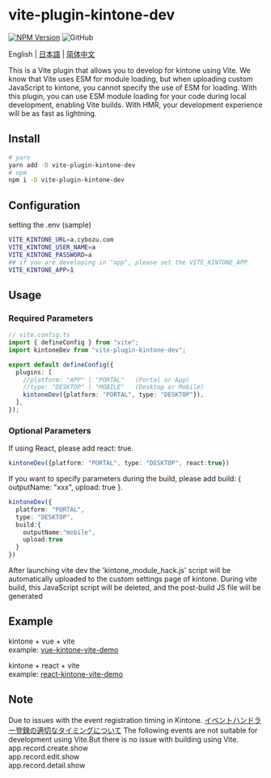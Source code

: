 # vite-plugin-kintone-dev

[![NPM Version](https://img.shields.io/npm/dt/vite-plugin-kintone-dev)](https://www.npmjs.com/package/vite-plugin-kintone-dev)
![GitHub](https://img.shields.io/github/license/GuSanle/vite-plugin-kintone-dev)

English | [日本語](https://github.com/GuSanle/vite-plugin-kintone-dev/blob/main/README.ja.md) | [简体中文](https://github.com/GuSanle/vite-plugin-kintone-dev/blob/main/README.zh-CN.md)

This is a Vite plugin that allows you to develop for kintone using Vite. We know that Vite uses ESM for module loading, but when uploading custom JavaScript to kintone, you cannot specify the use of ESM for loading. With this plugin, you can use ESM module loading for your code during local development, enabling Vite builds. With HMR, your development experience will be as fast as lightning.

## Install

```sh
# yarn
yarn add -D vite-plugin-kintone-dev
# npm
npm i -D vite-plugin-kintone-dev
```

## Configuration
setting the .env (sample)
```sh
VITE_KINTONE_URL=a.cybozu.com
VITE_KINTONE_USER_NAME=a
VITE_KINTONE_PASSWORD=a
## if you are developing in "app", please set the VITE_KINTONE_APP
VITE_KINTONE_APP=1
```

## Usage

### Required Parameters
```ts
// vite.config.ts
import { defineConfig } from "vite";
import kintoneDev from "vite-plugin-kintone-dev";

export default defineConfig({
  plugins: [
    //platform: "APP" | "PORTAL"   (Portal or App)
    //type: "DESKTOP" | "MOBILE"   (Desktop or Mobile)
    kintoneDev({platform: "PORTAL", type: "DESKTOP"}),
  ],
});
```
### Optional Parameters
If using React, please add react: true.
```ts
kintoneDev({platform: "PORTAL", type: "DESKTOP", react:true})
```
If you want to specify parameters during the build, please add build: { outputName: "xxx", upload: true }.
```ts
kintoneDev({
  platform: "PORTAL",
  type: "DESKTOP",
  build:{
    outputName:"mobile",
    upload:true
  }
})
```
    
After launching vite dev the 'kintone_module_hack.js' script will be automatically uploaded to the custom settings page of kintone. During vite build, this JavaScript script will be deleted, and the post-build JS file will be generated


## Example
kintone + vue + vite   
example: [vue-kintone-vite-demo](https://github.com/GuSanle/vite-plugin-kintone-dev/tree/main/example/vue-kintone-vite-demo)

kintone + react + vite   
example: [react-kintone-vite-demo](https://github.com/GuSanle/vite-plugin-kintone-dev/tree/main/example/react-kintone-vite-demo)

## Note
Due to issues with the event registration timing in Kintone. [イベントハンドラー登録の適切なタイミングについて](https://cybozudev.zendesk.com/hc/ja/articles/360000882123) The following events are not suitable for development using Vite.But there is no issue with building using Vite.
app.record.create.show   
app.record.edit.show   
app.record.detail.show  




